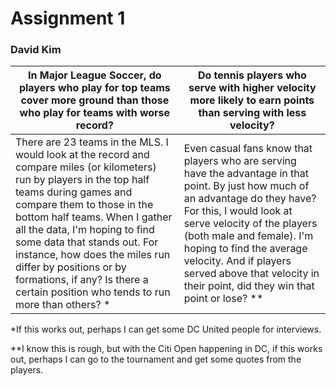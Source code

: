 # Assignment 1
### David Kim


__In Major League Soccer, do players who play for top teams cover more ground than those who play for teams with worse record?__ | __Do tennis players who serve with higher velocity more likely to earn points than serving with less velocity?__
------|-------
There are 23 teams in the MLS. I would look at the record and compare miles (or kilometers) run by players in the top half teams during games and compare them to those in the bottom half teams. When I gather all the data, I'm hoping to find some data that stands out. For instance, how does the miles run differ by positions or by formations, if any? Is there a certain position who tends to run more than others? * |  Even casual fans know that players who are serving have the advantage in that point. By just how much of an advantage do they have? For this, I would look at serve velocity of the players (both male and female). I'm hoping to find the average velocity. And if players served above that velocity in their point, did they win that point or lose? **


*If this works out, perhaps I can get some DC United people for interviews.



**I know this is rough, but with the Citi Open happening in DC, if this works out, perhaps I can go to the tournament and get some quotes from the players. 

